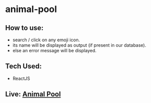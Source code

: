# animal-pool
   
## How to use:
- search / click on any emoji icon.
- its name will be displayed as output (if present in our database).
- else an error message will be displayed.

## Tech Used:
- ReactJS

## Live: [Animal Pool](https://ctrt4.csb.app/)
